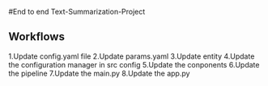 #End to end Text-Summarization-Project

## Workflows

1.Update config.yaml file
2.Update params.yaml
3.Update entity
4.Update the configuration manager in src config
5.Update the conponents
6.Update the pipeline
7.Update the main.py
8.Update the app.py